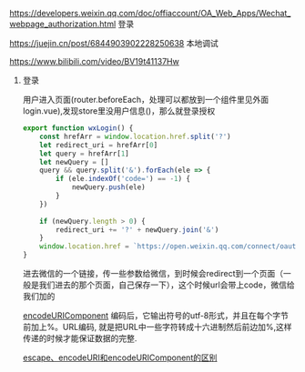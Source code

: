 https://developers.weixin.qq.com/doc/offiaccount/OA_Web_Apps/Wechat_webpage_authorization.html 登录

https://juejin.cn/post/6844903902228250638 本地调试

https://www.bilibili.com/video/BV19t41137Hw

1. 登录

   用户进入页面(router.beforeEach，处理可以都放到一个组件里见外面login.vue),发现store里没用户信息()，那么就登录授权

   ```js
   export function wxLogin() {
       const hrefArr = window.location.href.split('?')
       let redirect_uri = hrefArr[0]
       let query = hrefArr[1]
       let newQuery = []
       query && query.split('&').forEach(ele => {
           if (ele.indexOf('code=') == -1) {
               newQuery.push(ele)
           }
       })
       
       if (newQuery.length > 0) {
           redirect_uri += '?' + newQuery.join('&')
       }
       window.location.href = `https://open.weixin.qq.com/connect/oauth2/authorize?appid=${APP_ID}&redirect_uri=${encodeURIComponent(redirect_uri)}&response_type=code&scope=snsapi_userinfo&state=6026572c46a72b15bc2270c0d9d1733e&connect_redirect=1#wechat_redirect`
   }
   ```

   进去微信的一个链接，传一些参数给微信，到时候会redirect到一个页面（一般是我们进去的那个页面，自己保存一下），这个时候url会带上code，微信给我们加的

   [encodeURIComponent](https://developer.mozilla.org/zh-CN/docs/Web/JavaScript/Reference/Global_Objects/encodeURIComponent)  编码后，它输出符号的utf-8形式，并且在每个字节前加上%。URL编码, 就是把URL中一些字符转成十六进制然后前边加%,这样传递的时候才能保证数据的完整.

   [escape、encodeURI和encodeURIComponent的区别](https://www.cnblogs.com/qlqwjy/p/9934706.html)

